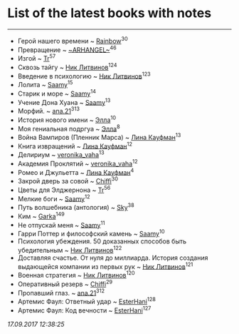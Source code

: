 # List of the latest books with notes
---

* Герой нашего времени ~ [Rainbow](users/109/109787328219839805802-google)<sup>30</sup>
* Превращение ~ [~ARHANGEL~](users/642/64251996-vkontakte)<sup>46</sup>
* Изгой ~ [Tr](users/122/12282474-vkontakte)<sup>57</sup>
* Сквозь тайгу ~ [Ник Литвинов](users/241/241974816-vkontakte)<sup>124</sup>
* Введение в психологию ~ [Ник Литвинов](users/241/241974816-vkontakte)<sup>123</sup>
* Лолита ~ [Saamy](users/115/115226508-vkontakte)<sup>15</sup>
* Старик и море ~ [Saamy](users/115/115226508-vkontakte)<sup>14</sup>
* Учение Дона Хуана ~ [Saamy](users/115/115226508-vkontakte)<sup>13</sup>
* Морфий. ~ [ana.21](users/107/107655526900000657481-google)<sup>313</sup>
* История нового имени ~ [Элла](users/100/1002037069862545-facebook)<sup>10</sup>
* Моя гениальная подргуа ~ [Элла](users/100/1002037069862545-facebook)<sup>8</sup>
* Война Вампиров (Пленник Марса) ~ [Лина Кауфман](users/143/143278479-vkontakte)<sup>13</sup>
* Книга извращений ~ [Лина Кауфман](users/143/143278479-vkontakte)<sup>12</sup>
* Делириум ~ [veronika_vaha](users/876/87639392-vkontakte)<sup>13</sup>
* Академия Проклятий ~ [veronika_vaha](users/876/87639392-vkontakte)<sup>12</sup>
* Ромео и Джульетта ~ [Лина Кауфман](users/143/143278479-vkontakte)<sup>4</sup>
* Закрой дверь за совой ~ [Chiffi](users/105/105831994080785626680-google)<sup>30</sup>
* Цветы для Элджернона ~ [Tr](users/122/12282474-vkontakte)<sup>56</sup>
* Мелкие боги ~ [Saamy](users/115/115226508-vkontakte)<sup>12</sup>
* Путь волшебника (антология) ~ [Sky](users/118/118049897850017649660-google)<sup>38</sup>
* Ким ~ [Garka](users/115/115753719718250012620-google)<sup>149</sup>
* Не отпускай меня ~ [Saamy](users/115/115226508-vkontakte)<sup>11</sup>
* Гарри Поттер и философский камень ~ [Saamy](users/115/115226508-vkontakte)<sup>10</sup>
* Психология убеждения. 50 доказанных способов быть убедительным ~ [Ник Литвинов](users/241/241974816-vkontakte)<sup>122</sup>
* Доставляя счастье. От нуля до миллиарда. История создания выдающейся компании из первых рук ~ [Ник Литвинов](users/241/241974816-vkontakte)<sup>121</sup>
* Военная стратегия ~ [Ник Литвинов](users/241/241974816-vkontakte)<sup>120</sup>
* Оперативный резерв ~ [Chiffi](users/105/105831994080785626680-google)<sup>29</sup>
* Пропавший глаз. ~ [ana.21](users/107/107655526900000657481-google)<sup>312</sup>
* Артемис Фаул: Ответный удар ~ [EsterHani](users/305/30558181-vkontakte)<sup>128</sup>
* Артемис Фаул: Код вечности ~ [EsterHani](users/305/30558181-vkontakte)<sup>127</sup>


_17.09.2017 12:38:25_
